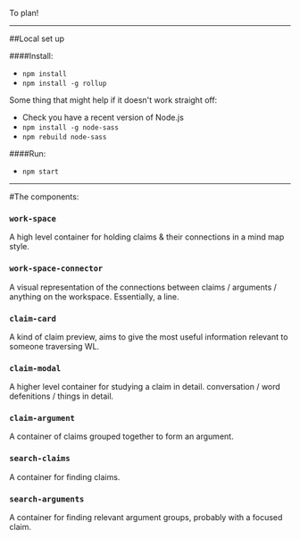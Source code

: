 

To plan!

---

##Local set up

####Install:
 
 - `npm install`
 - `npm install -g rollup`

Some thing that might help if it doesn't work straight off:

 - Check you have a recent version of Node.js
 - `npm install -g node-sass`
 - `npm rebuild node-sass`

####Run:

 - `npm start`


---

#The components:

### `work-space`
A high level container for holding claims & their connections in a mind map style.

### `work-space-connector`
A visual representation of the connections between claims / arguments / anything on the workspace. Essentially, a line.

### `claim-card`
A kind of claim preview, aims to give the most useful information relevant to someone traversing WL.

### `claim-modal`
A higher level container for studying a claim in detail. conversation / word defenitions / things in detail.

### `claim-argument`
A container of claims grouped together to form an argument.

### `search-claims`
A container for finding claims.

### `search-arguments` 
A container for finding relevant argument groups, probably with a focused claim.
